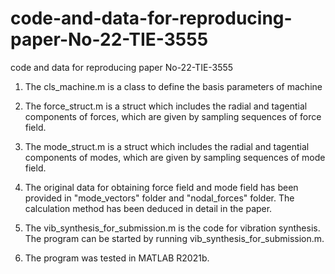# code-and-data-for-reproducing-paper-No-22-TIE-3555
code and data for reproducing paper No-22-TIE-3555

1. The cls_machine.m is a class to define the basis parameters of machine

2. The force_struct.m is a struct which includes the radial and tagential components of forces, which are given by sampling sequences of force field. 

3. The mode_struct.m is a struct which includes the radial and tagential components of modes, which are given by sampling sequences of mode field.

4. The original data for obtaining force field and mode field has been provided in "mode_vectors" folder and "nodal_forces" folder. The calculation method has been deduced in detail in the paper. 

5. The vib_synthesis_for_submission.m is the code for vibration synthesis. The program can be started by running vib_synthesis_for_submission.m. 

6. The program was tested in MATLAB R2021b.
